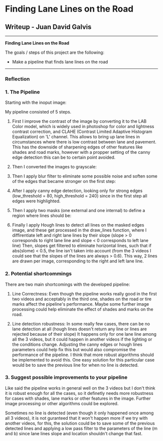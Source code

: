 # **Finding Lane Lines on the Road** 

## Writeup - Juan David Galvis

---

**Finding Lane Lines on the Road**

The goals / steps of this project are the following:
* Make a pipeline that finds lane lines on the road


[//]: # (Image References)



---

### Reflection

### 1. The Pipeline

Starting with the inoput image: 

[image1]: ./output_images/01_initial_image.png "Input Image"

My pipeline consisted of 5 steps. 

1. First I improve the contrast of the image by converting it to the LAB Color model, which is widely used in photoshop for color and lightness contrast correction, and CLAHE (Contrast Limited Adaptive Histogram Equalization) on 'L' channel. This allows to bring up lane lines in circumstances where there is low contrast between lane and pavement. This has the downside of sharpening edges of other features like shades and road marks, however with a propper setting of the canny edge detection this can be to certain point avoided.

[image2]: ./output_images/02_contrasted_image.png "Contrasted Image"

2. Then I converted the images to grayscale:

[image3]: ./output_images/03_gray_image.png "Grayscale Image"

3. Then I apply blur filter to eliminate some possible noise and soften some of the edges that became stronger on the first step:

[image4]: ./output_images/04_blur_image.png "Blur Image"

4. After I apply canny edge detection, looking only for strong edges (low_threshold = 80, high_threshold = 240) since in the first step all edges were highlighted.

[image5]: ./output_images/05_edges_image.png "Edges Image"

5. Then I apply two masks (one external and one internal) to define a region where lines should be:

[image6]: ./output_images/06_masked_image.png "Masked Edges Image"

6. Finally I apply Hough lines to detect all lines on the masked edges image, and these get processed in the draw_lines function, where I diffirentiate left and right lane lines by their slope (slope > 0 corresponds to right lane line and slope < 0 corresponds to left lane line) Then, slopes get filtered to eliminate horizontal lines, such that if abs(slome) < 0.5, the line isn't taken into account (from the 3 videos I could see that the slopes of the lines are always > 0.6). This way, 2 lines are drawn per image, corresponding to the right and left lane line.

[image7]: ./output_images/07_result_image.png "Masked Edges Image"



### 2. Potential shortcommings

There are two main shortcomings with the developed pipeline:

  1. Line Correctness: Even though the pipeline works really good in the first two videos and acceptably in the third one, shades on the road or tire marks affect the pipeline's performance. Maybe some further image processing could help eliminate the effect of shades and marks on the road.
  
  2. Line detection robustness: In some really few cases, there can be no lane detection at all (hough lines doesn't return any line or lines are rejected because of their slope) It happens only for one lane line among all the 3 videos, but it could happen in another videos if the lighting or the conditions change. Adjusting the canny edges or hough lines parameters could help fix this but would also compromise the performance of the pipeline. I think that more robust algorithms should be implemented to avoid this. One easy solution for this particular case would be to save the previous line for when no line is detected.


### 3. Suggest possible improvements to your pipeline

Like said the pipeline works in general well on the 3 videos but I don't think it is robust enough for all the cases, so it definetly needs more robustness for cases with shades, lane marks or other features in the image. Further image processing or other algorithms could be explored.

Sometimes no line is detected (even though it only happened once among all 3 videos), it is not guranteed that it won't happen more if we try with another videos, for this, the solution could be to save some of the previous detected lines and applying a low pass filter to the parameters of the line (m and b) since lane lines slope and location shouldn't change that fast.
